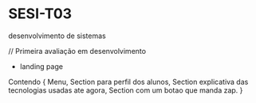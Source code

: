 # SESI-T03
desenvolvimento de sistemas

// Primeira avaliação em desenvolvimento
- landing page

Contendo {
    Menu, Section para perfil dos alunos, Section explicativa das tecnologias usadas ate agora, Section com um botao que manda zap.
}

